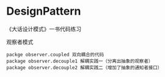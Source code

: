 # DesignPattern
《大话设计模式》一书代码练习

观察者模式

    packge observer.coupled 双向耦合的代码
    package observer.decouple1 解耦实践一（分离出抽象的观察者）
    package observer.decouple2 解耦实践二（增加了抽象的通知者接口）
